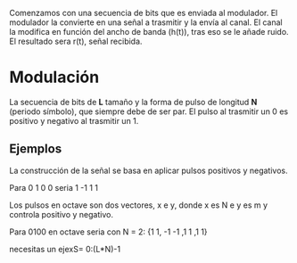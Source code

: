 Comenzamos con una secuencia de bits que es enviada al modulador. El modulador la convierte en una señal a trasmitir y la envía al canal. El canal la modifica en función del ancho de banda (h(t)), tras eso se le añade ruido. El resultado sera r(t), señal recibida.

# Modulación
La secuencia de bits de **L** tamaño y la forma de pulso de longitud **N** (periodo símbolo), que siempre debe de ser par. El pulso al trasmitir un 0 es positivo y negativo al trasmitir un 1.

## Ejemplos
La construcción de la señal se basa en aplicar pulsos positivos y negativos.

Para 0 1 0 0 seria 1 -1 1 1

Los pulsos en octave son dos vectores, x e y, donde x es N e y es m y controla positivo y negativo.

Para 0100 en octave seria con N = 2:
{1 1, -1 -1 ,1 1 ,1 1}


necesitas un ejexS= 0:(L*N)-1